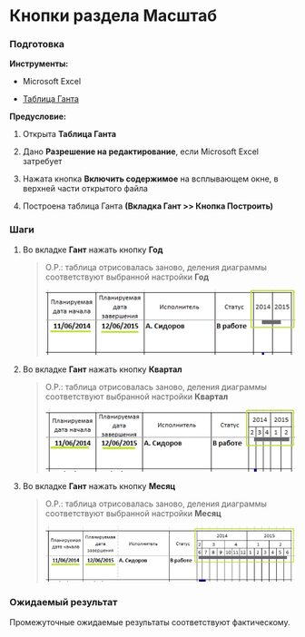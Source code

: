 # Кнопки раздела Масштаб

### Подготовка

**Инструменты:**

- Microsoft Excel

- [Таблица Ганта](https://disk.yandex.ru/d/IXRviK5MR12Kuw)

**Предусловие:**

1. Открыта **Таблица Ганта**

2. Дано **Разрешение на редактирование**, если Microsoft Excel затребует 

3. Нажата кнопка **Включить содержимое** на всплывающем окне, в верхней части открытого файла

4. Построена таблица Ганта **(Вкладка Гант >> Кнопка Построить)**

### Шаги

1. Во вкладке **Гант** нажать кнопку **Год**
   
   > О.Р.: таблица отрисовалась заново, деления диаграммы соответствуют выбранной настройки **Год** 
   > 
   > ![](../Resources/diagram1.jpg)

2. Во вкладке **Гант** нажать кнопку **Квартал**
   
   > О.Р.: таблица отрисовалась заново, деления диаграммы соответствуют выбранной настройки **Квартал** 
   > 
   > ![](../Resources/diagram2.jpg)

3. Во вкладке **Гант** нажать кнопку **Месяц**
   
   > О.Р.: таблица отрисовалась заново, деления диаграммы соответствуют выбранной настройки **Месяц** 
   > 
   > ![](../Resources/diagram.jpg)

### Ожидаемый результат

Промежуточные ожидаемые результаты соответствуют фактическому.
